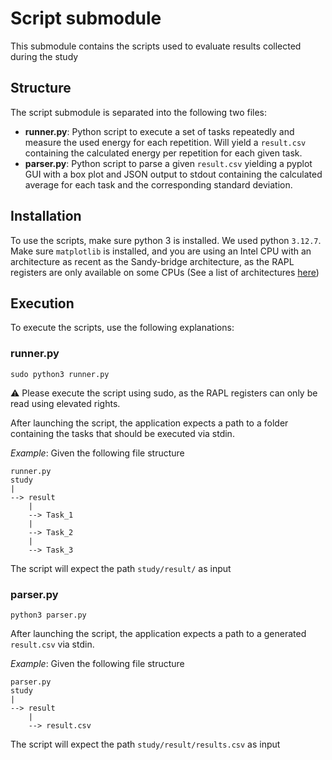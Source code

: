 # Script submodule

This submodule contains the scripts used to evaluate results collected during the study

## Structure

The script submodule is separated into the following two files:

- **runner.py**: Python script to execute a set of tasks repeatedly and measure the used energy for each repetition. Will yield a `result.csv` containing the calculated energy per repetition for each given task.
- **parser.py**: Python script to parse a given `result.csv` yielding a pyplot GUI with a box plot and JSON output to stdout containing the calculated average for each task and the corresponding standard deviation.

## Installation

To use the scripts, make sure python 3 is installed. We used python `3.12.7`.
Make sure `matplotlib` is installed, and you are using an Intel CPU with an architecture as recent as the Sandy-bridge architecture, as the RAPL registers are only available on some CPUs (See a list of architectures [here](https://web.eece.maine.edu/~vweaver/projects/rapl/rapl_support.html))

## Execution

To execute the scripts, use the following explanations:

### runner.py

```
sudo python3 runner.py
```
⚠️ Please execute the script using sudo, as the RAPL registers can only be read using elevated rights.

After launching the script, the application expects a path to a folder containing the tasks that should be executed via stdin.

*Example*: Given the following file structure
```
runner.py
study
|
--> result
    |
    --> Task_1
    |
    --> Task_2
    |
    --> Task_3
```

The script will expect the path `study/result/` as input


### parser.py

```
python3 parser.py
```

After launching the script, the application expects a path to a generated `result.csv` via stdin.

*Example*: Given the following file structure
```
parser.py
study
|
--> result
    |
    --> result.csv
```

The script will expect the path `study/result/results.csv` as input

